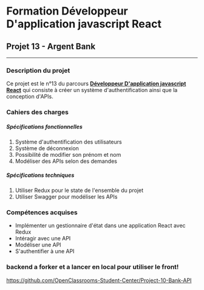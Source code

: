 # Formation Développeur D'application javascript React

## Projet 13 - Argent Bank

------------

### Description du projet

Ce projet est le n°13 du parcours [**Développeur D'application javascript React**](https://openclassrooms.com/fr/paths/516-developpeur-dapplication-javascript-react "Développeur D'application javascript React") qui consiste à créer un système d'authentification ainsi que la conception d'APIs.

### Cahiers des charges

##### Spécifications fonctionnelles
1. Système d'authentification des utilisateurs
2. Système de déconnexion
3. Possibilité de modifier son prénom et nom
4. Modéliser des APIs selon des demandes

##### Spécifications techniques
1. Utiliser Redux pour le state de l'ensemble du projet
2. Utiliser Swagger pour modéliser les APIs

### Compétences acquises
- Implémenter un gestionnaire d'état dans une application React avec Redux
- Intéragir avec une API
- Modéliser une API
- S'authentifier à une API

### backend a forker et a lancer en local pour utiliser le front!
https://github.com/OpenClassrooms-Student-Center/Project-10-Bank-API

